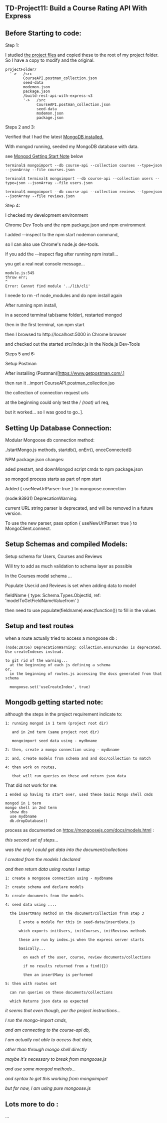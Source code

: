## TD-Project11: Build a Course Rating API With Express

## Before Starting to code:

Step 1:

I studied [the project files](./build-rest-api-with-express-v3) and copied these to the root of my project folder. So I have a copy to modify and the original.

```
projectFolder/  
  '->   /src
        CourseAPI.postman_collection.json
        seed-data
        modemon.json
        package.json
        /build-rest-api-with-express-v3
        '->   /src
              CourseAPI.postman_collection.json
              seed-data
              modemon.json
              package.json

```

Steps 2 and 3:

Verified that I had the latest [MongoDB installed.](http://treehouse.github.io/installation-guides/)

With mongod running, seeded my MongoDB database with data.

see [Mongod Getting Start Note](#mongodb-getting-started-note) below
```
terminal$ mongoimport --db course-api --collection courses --type=json --jsonArray --file courses.json

terminal$ terminal$ mongoimport --db course-api --collection users --type=json --jsonArray --file users.json

terminal$ mongoimport --db course-api --collection reviews --type=json --jsonArray --file reviews.json

```

Step 4:

I checked my development environment

Chrome Dev Tools and the npm package.json and npm environment

I added --inspect to the npm start nodemon command,

so I can also use Chrome's node.js dev-tools.

If you add the --inspect flag after running npm install...

you get a real neat console message...

```
module.js:545
throw err;
^
Error: Cannot find module '../lib/cli'
```

I neede to rm -rf node_modules and do npm install again

After running npm install,

in a second terminal tab(same folder), restarted mongod

then in the first terminal, ran npm start

then I browsed to http://localhost:5000 in Chrome browser

and checked out the started src/index.js in the Node.js Dev-Tools

Steps 5 and 6:

Setup Postman

After installing (Postman)[https://www.getpostman.com/.]

then ran it ..import CourseAPI.postman_collection.jso

the collection of connection request urls

at the beginning could only test the / *(root)* url req,

but it worked... so I was good to go..].

## Setting Up Database Connection:

Modular Mongoose db connection method:

./startMongo.js methods, startdb(), onErr(), onceConnected()

NPM package.json changes:

aded prestart, and downMongod script cmds to npm package.json

so mongod process starts as part of npm start

Added { useNewUrlParser: true } to mongoose.connection

(node:93931) DeprecationWarning:

current URL string parser is deprecated, and will be removed in a future version.

To use the new parser, pass option { useNewUrlParser: true } to MongoClient.connect.

## Setup Schemas and compiled Models:

Setup schema for Users, Courses and Reviews

Will try to add as much validation to schema layer as possible

In the Courses model schema ...

Populate User.id and Reviews is set when adding data to model

 fieldName {
              type: Schema.Types.ObjectId,
              ref: 'modelToGetFieldNameValuefrom'
            }

 then need to use populate(fieldname).exec(function()) to fill in the values

## Setup and test routes

  when a route actually tried to access a mongoose db :

    (node:28756) DeprecationWarning: collection.ensureIndex is deprecated. Use createIndexes instead.

    to git rid of the warning...
      at the beginning of each js defining a schema
    or,
      in the beginning of routes.js accessing the docs generated from that schema

      mongoose.set('useCreateIndex', true)

## Mongodb getting started note:

although the steps in the project requirement indicate to:

    1: running mongod in 1 term (project root dir)

       and in 2nd term (same project root dir)

       mongoimport seed data using - mydbname

    2: then, create a mongo connection using - mydbname

    3: and, create models from schema and and doc/collection to match

    4: then work on routes,

       that will run queries on these and return json data

That did not work for me:

    I ended up having to start over, used these basic Mongo shell cmds

    mongod in 1 term
    mongo shell in 2nd term
      show dbs
      use mydbname
      db.dropDatabase()

process as documented on https://mongoosejs.com/docs/models.html :

  *this second set of steps...*

   *was the only I could get data into the document/collections*

   *I created from the models I declared*

   *and then return data using routes I setup*

    1: create a mongoose connection using - mydbname

    2: create schema and declare models

    3: create documents from the models

    4: seed data using ....

      the insertMany method on the document/collection from step 3

          I wrote a module for this in seed-data/insertData.js

          which exports initUsers, initCourses, initReviews methods

          these are run by index.js when the express server starts

          basically...

            on each of the user, course, review documents/collections

            if no results returned from a find({})

            then an insertMany is performed

    5: then with routes set

      can run queries on these documents/collections

      which Returns json data as expected

*it seems that even though, per the project instructions...*

  *I run the mongo-import cmds,*

  *and am connecting to the course-api db,*

  *I am actually not able to access that data,*

  *other than through mongo shell directly*

  *maybe it's necessary to break from mongoose.js*

  *and use some mongod methods...*

  *and syntax to get this working from mongoimport*

  *but for now, I am using pure mongoose.js*

## Lots more to do :

  ...
